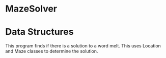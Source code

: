 # MazeSolver
# Data Structures
This program finds if there is a solution to a word melt. This uses Location and Maze classes to determine the solution.
